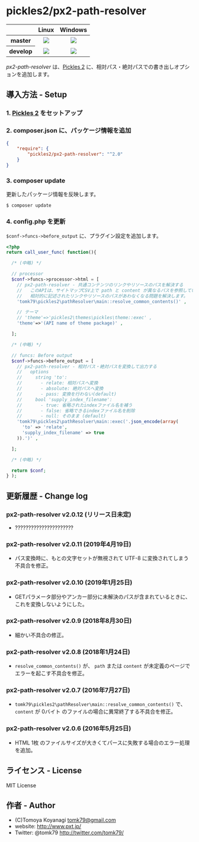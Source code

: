 # pickles2/px2-path-resolver


<table>
  <thead>
    <tr>
      <th></th>
      <th>Linux</th>
      <th>Windows</th>
    </tr>
  </thead>
  <tbody>
    <tr>
      <th>master</th>
      <td align="center">
        <a href="https://travis-ci.org/pickles2/px2-path-resolver"><img src="https://secure.travis-ci.org/pickles2/px2-path-resolver.svg?branch=master"></a>
      </td>
      <td align="center">
        <a href="https://ci.appveyor.com/project/pickles2/px2-path-resolver"><img src="https://ci.appveyor.com/api/projects/status/9u7o6tf510e8r7e0/branch/master?svg=true"></a>
      </td>
    </tr>
    <tr>
      <th>develop</th>
      <td align="center">
        <a href="https://travis-ci.org/pickles2/px2-path-resolver"><img src="https://secure.travis-ci.org/pickles2/px2-path-resolver.svg?branch=develop"></a>
      </td>
      <td align="center">
        <a href="https://ci.appveyor.com/project/pickles2/px2-path-resolver"><img src="https://ci.appveyor.com/api/projects/status/9u7o6tf510e8r7e0/branch/develop?svg=true"></a>
      </td>
    </tr>
  </tbody>
</table>

_px2-path-resolver_ は、[Pickles 2](http://pickles2.pxt.jp/) に、相対パス・絶対パスでの書き出しオプションを追加します。


## 導入方法 - Setup

### 1. [Pickles 2](http://pickles2.pxt.jp/) をセットアップ

### 2. composer.json に、パッケージ情報を追加

```json
{
    "require": {
        "pickles2/px2-path-resolver": "^2.0"
    }
}
```

### 3. composer update

更新したパッケージ情報を反映します。

```
$ composer update
```

### 4. config.php を更新

`$conf->funcs->before_output` に、プラグイン設定を追加します。

```php
<?php
return call_user_func( function(){

  /* (中略) */

  // processor
  $conf->funcs->processor->html = [
    // px2-path-resolver - 共通コンテンツのリンクやリソースのパスを解決する
    //   このAPIは、サイトマップCSV上で path と content が異なるパスを参照している場合に、
    //   相対的に記述されたリンクやリソースのパスがあわなくなる問題を解決します。
    'tomk79\pickles2\pathResolver\main::resolve_common_contents()' ,

    // テーマ
    // 'theme'=>'pickles2\themes\pickles\theme::exec' ,
    'theme'=>'(API name of theme package)' ,

  ];

  /* (中略) */

  // funcs: Before output
  $conf->funcs->before_output = [
    // px2-path-resolver - 相対パス・絶対パスを変換して出力する
    //   options
    //     string 'to':
    //       - relate: 相対パスへ変換
    //       - absolute: 絶対パスへ変換
    //       - pass: 変換を行わない(default)
    //     bool 'supply_index_filename':
    //       - true: 省略されたindexファイル名を補う
    //       - false: 省略できるindexファイル名を削除
    //       - null: そのまま (default)
    'tomk79\pickles2\pathResolver\main::exec('.json_encode(array(
      'to' => 'relate',
      'supply_index_filename' => true
    )).')' ,

  ];

  /* (中略) */

  return $conf;
} );
```


## 更新履歴 - Change log

### px2-path-resolver v2.0.12 (リリース日未定)

- ??????????????????????

### px2-path-resolver v2.0.11 (2019年4月19日)

- パス変換時に、もとの文字セットが無視されて UTF-8 に変換されてしまう不具合を修正。

### px2-path-resolver v2.0.10 (2019年1月25日)

- GETパラメータ部分やアンカー部分に未解決のパスが含まれているときに、これを変換しないようにした。

### px2-path-resolver v2.0.9 (2018年8月30日)

- 細かい不具合の修正。

### px2-path-resolver v2.0.8 (2018年1月24日)

- `resolve_common_contents()` が、 `path` または `content` が未定義のページでエラーを起こす不具合を修正。

### px2-path-resolver v2.0.7 (2016年7月27日)

- `tomk79\pickles2\pathResolver\main::resolve_common_contents()` で、 `content` が 0バイト のファイルの場合に異常終了する不具合を修正。

### px2-path-resolver v2.0.6 (2016年5月25日)

- HTML 1枚 のファイルサイズが大きくてパースに失敗する場合のエラー処理を追加。


## ライセンス - License

MIT License


## 作者 - Author

- (C)Tomoya Koyanagi <tomk79@gmail.com>
- website: <http://www.pxt.jp/>
- Twitter: @tomk79 <http://twitter.com/tomk79/>
